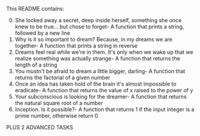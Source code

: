 This README contains:

0. She locked away a secret, deep inside herself, something she once knew to be true... but chose to forget- A function that prints a string, followed by a new line
1. Why is it so important to dream? Because, in my dreams we are together- A function that prints a string in reverse
2. Dreams feel real while we're in them. It's only when we wake up that we realize something was actually strange- A function that returns the length of a string
3. You mustn't be afraid to dream a little bigger, darling- A function that returns the factorial of a given number
4. Once an idea has taken hold of the brain it's almost impossible to eradicate- A function that returns the value of x raised to the power of y
5. Your subconscious is looking for the dreamer- A function that returns the natural square root of a number
6. Inception. Is it possible?- A function that returns 1 if the input integer is a prime number, otherwise return 0


PLUS 2 ADVANCED TASKS 



